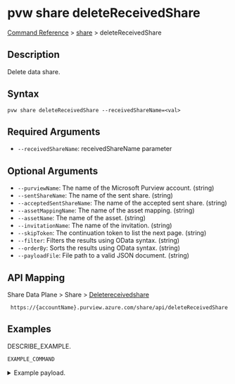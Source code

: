 # pvw share deleteReceivedShare
[Command Reference](../../../README.md#command-reference) > [share](./main.md) > deleteReceivedShare

## Description
Delete data share.

## Syntax
```
pvw share deleteReceivedShare --receivedShareName=<val>
```

## Required Arguments
- `--receivedShareName`: receivedShareName parameter

## Optional Arguments
- `--purviewName`: The name of the Microsoft Purview account. (string)
- `--sentShareName`: The name of the sent share. (string)
- `--acceptedSentShareName`: The name of the accepted sent share. (string)
- `--assetMappingName`: The name of the asset mapping. (string)
- `--assetName`: The name of the asset. (string)
- `--invitationName`: The name of the invitation. (string)
- `--skipToken`: The continuation token to list the next page. (string)
- `--filter`: Filters the results using OData syntax. (string)
- `--orderBy`: Sorts the results using OData syntax. (string)
- `--payloadFile`: File path to a valid JSON document. (string)

## API Mapping
Share Data Plane > Share > [Deletereceivedshare]()
```
 https://{accountName}.purview.azure.com/share/api/deleteReceivedShare
```

## Examples
DESCRIBE_EXAMPLE.
```powershell
EXAMPLE_COMMAND
```
<details><summary>Example payload.</summary>
<p>

```json
PASTE_JSON_HERE
```
</p>
</details>